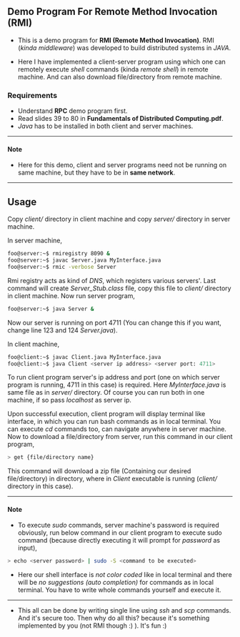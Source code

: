 ## Demo Program For Remote Method Invocation (RMI)

* This is a demo program for **RMI (Remote Method Invocation)**. RMI (*kinda middleware*) was developed to build distributed systems in *JAVA*. 

* Here I have implemented a client-server program using which one can remotely execute *shell* commands (kinda *remote shell*) in remote machine. And can also download file/directory from remote machine.

### Requirements
* Understand **RPC** demo program first.
* Read slides 39 to 80 in **Fundamentals of Distributed Computing.pdf**.
* *Java* has to be installed in both client and server machines.

---
#### Note
* Here for this demo, client and server programs need not be running on same machine, but they have to be in **same network**.
---

## Usage
Copy *client/* directory in client machine and copy *server/* directory in server machine.

In server machine,
```bash
foo@server:~$ rmiregistry 8090 &
foo@server:~$ javac Server.java MyInterface.java
foo@server:~$ rmic -verbose Server
```
Rmi registry acts as kind of *DNS*, which registers various servers'. Last command will create *Server_Stub.class* file, copy this file to *client/* directory in client machine. Now run server program,
```bash
foo@server:~$ java Server &
```
Now our server is running on port 4711 (You can change this if you want, change line 123 and 124 *Server.java*). 

In client machine,
```bash
foo@client:~$ javac Client.java MyInterface.java
foo@client:~$ java Client <server ip address> <server port: 4711>
```
To run client program server's ip address and port (one on which server program is running, 4711 in this case) is required. Here *MyInterface.java* is same file as in *server/* directory. Of course you can run both in one machine, if so pass *localhost* as server ip.

Upon successful execution, client program will display terminal like interface, in which you can run bash commands as in local terminal. You can execute *cd* commands too, can navigate anywhere in server machine. Now to download a file/directory from server, run this command in our client program, 

```bash
> get {file/directory name}
```
This command will download a zip file (Containing our desired file/directory) in directory, where in *Client* executable is running (*client/* directory in this case).

---
#### Note

* To execute *sudo* commands, server machine's password is required obviously, run below command in our client program to execute sudo command (because directly executing it will prompt for *password* as input),

```bash
> echo <server password> | sudo -S <command to be executed>
```
* Here our shell interface is *not color coded* like in local terminal and there will be *no suggestions (*auto completion*)* for commands as in local terminal. You have to write whole commands yourself and execute it.

---

* This all can be done by writing single line using *ssh* and *scp* commands. And it's secure too. Then why do all this? because it's something implemented by you (not RMI though :)  ). It's fun :)